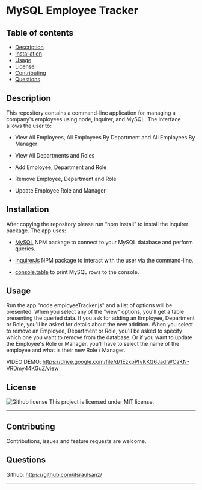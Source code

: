# MySQL Employee Tracker

## Table of contents

- [Description](#description)
- [Installation](#installation)
- [Usage](#usage)
- [License](#license)
- [Contributing](#contributing)
- [Questions](#questions)

## Description

This repository contains a command-line application for managing a company's employees using node, inquirer, and MySQL. The interface allows the user to:

- View All Employees, All Employees By Department and All Employees By Manager

- View All Departments and Roles

- Add Employee, Department and Role

- Remove Employee, Department and Role

- Update Employee Role and Manager

## Installation

After copying the repository please run “npm install” to install the inquirer package.
The app uses:

- [MySQL](https://www.npmjs.com/package/mysql) NPM package to connect to your MySQL database and perform queries.

- [InquirerJs](https://www.npmjs.com/package/inquirer/v/0.2.3) NPM package to interact with the user via the command-line.

- [console.table](https://www.npmjs.com/package/console.table) to print MySQL rows to the console.


## Usage

Run the app "node employeeTracker.js" and a list of options will be presented. When you select any of the "view" options, you'll get a table presenting the queried data. If you ask for adding an Employee, Department or Role, you'll be asked for details about the new addition. When you select to remove an Employee, Department or Role, you'll be asked to specify which one you want to remove from the database. Or if you want to update the Employee's Role or Manager, you'll have to select the name of the employee and what is their new Role / Manager.

VIDEO DEMO: <a href="https://drive.google.com/file/d/1EzxpPfvKKG6JadiWCaKN-VRDmy44KGuZ/view">https://drive.google.com/file/d/1EzxpPfvKKG6JadiWCaKN-VRDmy44KGuZ/view</a>

## License

![Github license](https://img.shields.io/badge/license-MIT-blue.svg)
This project is licensed under MIT license.

---

## Contributing

Contributions, issues and feature requests are welcome.

## Questions

Github: <a href="https://github.com/itsraulsanz/">https://github.com/itsraulsanz/</a><br />


---